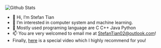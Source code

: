 ![Github Stats](https://github-readme-stats.vercel.app/api?username=stefan0219&show_icons=true&theme=dark&count_private=true)

- 👋 Hi, I’m Stefan Tian
- 👀 I’m interested in computer system and machine learning.
- 💞️ Mostly used programing language are C C++ Java Python
- 📫 You are very welcomed to email me at StefanTian02@outlook.com!
- Finally, [here](https://www.youtube.com/watch?v=iik25wqIuFo) is a special video which I highly recommend for you! 

<!---
Stefan0219/Stefan0219 is a ✨ special ✨ repository because its `README.md` (this file) appears on your GitHub profile.
You can click the Preview link to take a look at your changes.
--->
